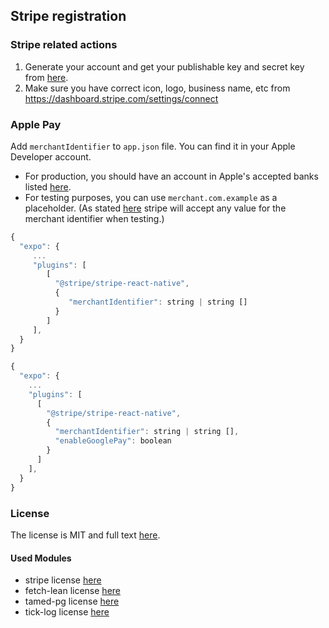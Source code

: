 ## Stripe registration

### Stripe related actions

1. Generate your account and get your publishable key and secret key from [here](https://dashboard.stripe.com/register).
2. Make sure you have correct icon, logo, business name, etc from https://dashboard.stripe.com/settings/connect
### Apple Pay

Add `merchantIdentifier` to `app.json` file. You can find it in your Apple Developer account. 

- For production, you should have an account in Apple's accepted banks listed [here](https://support.apple.com/en-us/HT204916).
- For testing purposes, you can use `merchant.com.example` as a placeholder. (As stated [here](https://stripe.com/docs/apple-pay?platform=react-native#testing-apple-pay) stripe will accept any value for the merchant identifier when testing.)

```javascript
{
  "expo": {
	 ...
	 "plugins": [
		[
		  "@stripe/stripe-react-native",
		  {
			 "merchantIdentifier": string | string []
		  }
		]
	 ],
  }
}
```

```javascript
{
  "expo": {
    ...
    "plugins": [
      [
        "@stripe/stripe-react-native",
        {
          "merchantIdentifier": string | string [],
          "enableGooglePay": boolean
        }
      ]
    ],
  }
}
```

### License

The license is MIT and full text [here](https://github.com/MehmetKaplan/tamed-stripe/blob/master/LICENSE).

#### Used Modules

* stripe license [here](./OtherLicenses/stripe.txt)
* fetch-lean license [here](./OtherLicenses/fetch-lean.txt)
* tamed-pg license [here](./OtherLicenses/tamed-pg.txt)
* tick-log license [here](./OtherLicenses/tick-log.txt)